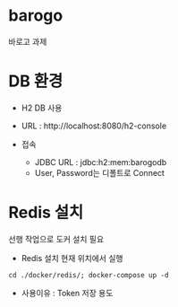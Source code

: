 # barogo

바로고 과제

# DB 환경

- H2 DB 사용
- URL : http://localhost:8080/h2-console
- 접속

    - JDBC URL : jdbc:h2:mem:barogodb
    - User, Password는 디폴트로 Connect

# Redis 설치
선행 작업으로 도커 설치 필요

- Redis 설치 현재 위치에서 실행
```
cd ./docker/redis/; docker-compose up -d
```
- 사용이유 :
  Token 저장 용도

